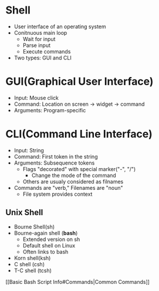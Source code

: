 # Shell
- User interface of an operating system
- Conitnuous main loop
	- Wait for input
	- Parse input
	- Execute commands
- Two types: GUI and CLI

# GUI(Graphical User Interface)
- Input: Mouse click
- Command: Location on screen $\to$ widget $\to$ command
- Arguments: Program-specific

# CLI(Command Line Interface)
- Input: String
- Command: First token in the string
- Arguments: Subsequence tokens
	- Flags "decorated" with special marker("-", "/")
		- Change the mode of the command
	- Others are usualy considered as filnames
- Commands are "verb," Filenames are "noun"
	- File system provides context

## Unix Shell
- Bourne Shell(sh)
- Bourne-again shell (**bash**)
	- Extended version on sh
	- Default shell on Linux
	- Often links to bash
- Korn shell(ksh)
- C shell (csh)
- T-C shell (tcsh)

[[Basic Bash Script Info#Commands|Common Commands]]



